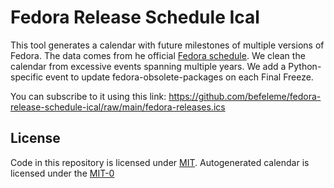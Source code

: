 # Fedora Release Schedule Ical

This tool generates a calendar with future milestones of multiple versions of Fedora.
The data comes from he official [Fedora schedule](https://fedorapeople.org/groups/schedule).
We clean the calendar from excessive events spanning multiple years.
We add a Python-specific event to update fedora-obsolete-packages on each Final Freeze.

You can subscribe to it using this link: https://github.com/befeleme/fedora-release-schedule-ical/raw/main/fedora-releases.ics

## License

Code in this repository is licensed under [MIT](./LICENSE-MIT).
Autogenerated calendar is licensed under the [MIT-0](./LICENSE-MIT-0)
